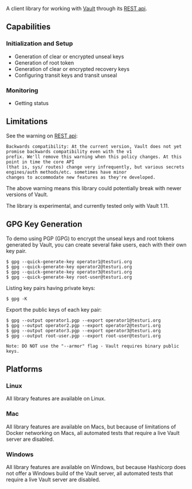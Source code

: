 
A client library for working with [Vault](https://www.vaultproject.io/) through its 
[REST api](https://www.vaultproject.io/api-docs).

## Capabilities

### Initialization and Setup

* Generation of clear or encrypted unseal keys
* Generation of root token 
* Generation of clear or encrypted recovery keys
* Configuring transit keys and transit unseal

### Monitoring
  * Getting status

## Limitations

See the warning on [REST api](https://www.vaultproject.io/api-docs):

    Backwards compatibility: At the current version, Vault does not yet promise backwards compatibility even with the v1
    prefix. We'll remove this warning when this policy changes. At this point in time the core API
    (that is, sys/ routes) change very infrequently, but various secrets engines/auth methods/etc. sometimes have minor
    changes to accommodate new features as they're developed.

The above warning means this library could potentially break with newer versions of Vault.

The library is experimental, and currently tested only with Vault 1.11.

## GPG Key Generation

To demo using PGP (GPG) to encrypt the unseal keys and root tokens generated by
Vault, you can create several fake users, each with their own key pair.

    $ gpg --quick-generate-key operator1@testuri.org
    $ gpg --quick-generate-key operator2@testuri.org
    $ gpg --quick-generate-key operator3@testuri.org
    $ gpg --quick-generate-key root-user@testuri.org

Listing key pairs having private keys:

    $ gpg -K

Export the public keys of each key pair:

    $ gpg --output operator1.pgp --export operator1@testuri.org
    $ gpg --output operator2.pgp --export operator2@testuri.org
    $ gpg --output operator3.pgp --export operator3@testuri.org
    $ gpg --output root-user.pgp --export root-user@testuri.org

    Note: DO NOT use the "--armor" flag - Vault requires binary public keys.


## Platforms

### Linux

All library features are available on Linux.

### Mac

All library features are available on Macs, but because of limitations of Docker networking on Macs,
all automated tests that require a live Vault server are disabled.

### Windows

All library features are available on Windows, but because Hashicorp does not offer a Windows build of the Vault server,
all automated tests that require a live Vault server are disabled.
